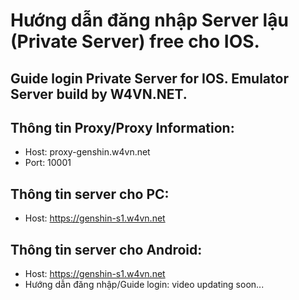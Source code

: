 # Hướng dẫn đăng nhập Server lậu (Private Server) free cho IOS.
## Guide login Private Server for IOS. Emulator Server build by W4VN.NET.
## Thông tin Proxy/Proxy Information:
- Host: proxy-genshin.w4vn.net
- Port: 10001

## Thông tin server cho PC:
- Host: https://genshin-s1.w4vn.net

## Thông tin server cho Android:
- Host: https://genshin-s1.w4vn.net
- Hướng dẫn đăng nhập/Guide login: video updating soon...
